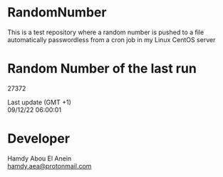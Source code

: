 # RandomNumber    
This is a test repository where a random number is pushed to a file automatically passwordless from a cron job in my Linux CentOS server    
# Random Number of the last run   
27372
      
Last update (GMT +1)    
09/12/22 06:00:01
# Developer    
Hamdy Abou El Anein   
hamdy.aea@protonmail.com
